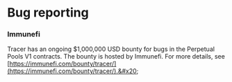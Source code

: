 # Bug reporting

### Immunefi

Tracer has an ongoing $1,000,000 USD bounty for bugs in the Perpetual Pools V1 contracts. The bounty is hosted by Immunefi. For more details, see [https://immunefi.com/bounty/tracer/](https://immunefi.com/bounty/tracer/).&#x20;

